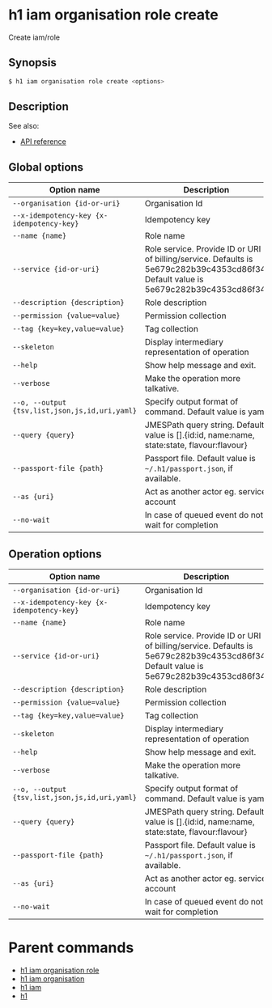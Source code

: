 
# h1 iam organisation role create

Create iam/role

## Synopsis

```bash
$ h1 iam organisation role create <options>
```

## Description

See also:

* [API reference](https://api.hyperone.com/v2/docs#operation/iam_organisation_role_create)

## Global options

| Option name                                        | Description                                                                                                                         |
| -------------------------------------------------- | ----------------------------------------------------------------------------------------------------------------------------------- |
| ```--organisation {id-or-uri}```                   | Organisation Id                                                                                                                     |
| ```--x-idempotency-key {x-idempotency-key}```      | Idempotency key                                                                                                                     |
| ```--name {name}```                                | Role name                                                                                                                           |
| ```--service {id-or-uri}```                        | Role service. Provide ID or URI of billing/service. Defaults is 5e679c282b39c4353cd86f34. Default value is 5e679c282b39c4353cd86f34 |
| ```--description {description}```                  | Role description                                                                                                                    |
| ```--permission {value=value}```                   | Permission collection                                                                                                               |
| ```--tag {key=key,value=value}```                  | Tag collection                                                                                                                      |
| ```--skeleton```                                   | Display intermediary representation of operation                                                                                    |
| ```--help```                                       | Show help message and exit.                                                                                                         |
| ```--verbose```                                    | Make the operation more talkative.                                                                                                  |
| ```--o, --output {tsv,list,json,js,id,uri,yaml}``` | Specify output format of command. Default value is yaml                                                                             |
| ```--query {query}```                              | JMESPath query string. Default value is [].\{id:id, name:name, state:state, flavour:flavour\}                                       |
| ```--passport-file {path}```                       | Passport file. Default value is ```~/.h1/passport.json```, if available.                                                            |
| ```--as {uri}```                                   | Act as another actor eg. service account                                                                                            |
| ```--no-wait```                                    | In case of queued event do not wait for completion                                                                                  |

## Operation options

| Option name                                        | Description                                                                                                                         |
| -------------------------------------------------- | ----------------------------------------------------------------------------------------------------------------------------------- |
| ```--organisation {id-or-uri}```                   | Organisation Id                                                                                                                     |
| ```--x-idempotency-key {x-idempotency-key}```      | Idempotency key                                                                                                                     |
| ```--name {name}```                                | Role name                                                                                                                           |
| ```--service {id-or-uri}```                        | Role service. Provide ID or URI of billing/service. Defaults is 5e679c282b39c4353cd86f34. Default value is 5e679c282b39c4353cd86f34 |
| ```--description {description}```                  | Role description                                                                                                                    |
| ```--permission {value=value}```                   | Permission collection                                                                                                               |
| ```--tag {key=key,value=value}```                  | Tag collection                                                                                                                      |
| ```--skeleton```                                   | Display intermediary representation of operation                                                                                    |
| ```--help```                                       | Show help message and exit.                                                                                                         |
| ```--verbose```                                    | Make the operation more talkative.                                                                                                  |
| ```--o, --output {tsv,list,json,js,id,uri,yaml}``` | Specify output format of command. Default value is yaml                                                                             |
| ```--query {query}```                              | JMESPath query string. Default value is [].\{id:id, name:name, state:state, flavour:flavour\}                                       |
| ```--passport-file {path}```                       | Passport file. Default value is ```~/.h1/passport.json```, if available.                                                            |
| ```--as {uri}```                                   | Act as another actor eg. service account                                                                                            |
| ```--no-wait```                                    | In case of queued event do not wait for completion                                                                                  |

# Parent commands

* [h1 iam organisation role](./../README.md)
* [h1 iam organisation](./../../README.md)
* [h1 iam](./../../../README.md)
* [h1](./../../../../README.md)
